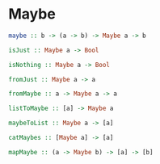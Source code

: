 Maybe
=====

```haskell
maybe :: b -> (a -> b) -> Maybe a -> b
```

```haskell
isJust :: Maybe a -> Bool
```

```haskell
isNothing :: Maybe a -> Bool
```

```haskell
fromJust :: Maybe a -> a
```

```haskell
fromMaybe :: a -> Maybe a -> a
```

```haskell
listToMaybe :: [a] -> Maybe a
```

```haskell
maybeToList :: Maybe a -> [a]
```

```haskell
catMaybes :: [Maybe a] -> [a]
```

```haskell
mapMaybe :: (a -> Maybe b) -> [a] -> [b]
```
